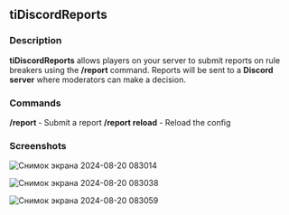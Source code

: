 ## tiDiscordReports

### Description
**tiDiscordReports** allows players on your server to submit reports on rule breakers using the **/report** command.
Reports will be sent to a **Discord server** where moderators can make a decision.

### Commands
**/report <player> <reason>** - Submit a report
**/report reload** - Reload the config

### Screenshots
![Снимок экрана 2024-08-20 083014](https://github.com/user-attachments/assets/b3077bee-0215-4128-ad6a-ee6b343ceb68)

![Снимок экрана 2024-08-20 083038](https://github.com/user-attachments/assets/4966c1d1-c0e3-4129-b527-25c254bd13c7)

![Снимок экрана 2024-08-20 083059](https://github.com/user-attachments/assets/ca040896-8e41-4c6f-bd13-b2b6312e82ff)
